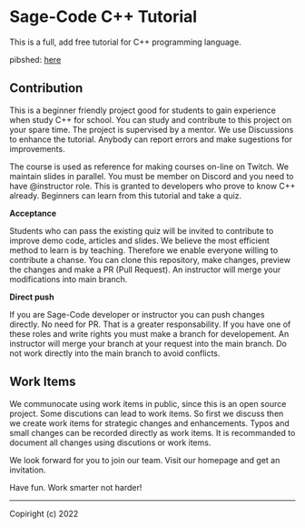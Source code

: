 # Sage-Code C++ Tutorial 

This is a full, add free tutorial for C++ programming language.

pibshed: [here](https://sagecode.pro/cpp)

## Contribution

This is a beginner friendly project good for students to gain experience when study C++ for school. You can study and contribute to this project on your spare time. The project is supervised by a mentor. We use Discussions to enhance the tutorial. Anybody can report errors and make sugestions for improvements.

The course is used as reference for making courses on-line on Twitch. We maintain slides in parallel. You must be member on Discord and you need to have @instructor role. This is granted to developers who prove to know C++ already. Beginners can learn from this tutorial and take a quiz.

**Acceptance**

Students who can pass the existing quiz will be invited to contribute to improve demo code, articles and slides. We believe the most efficient method to learn is by teaching. Therefore we enable everyone willing to contribute a chanse. You can clone this repository, make changes, preview the changes and make a PR (Pull Request). An instructor will merge your modifications into main branch.

**Direct push**

If you are Sage-Code developer or instructor you can push changes directly. No need for PR. That is a greater responsability. If you have one of these roles and write rights you must make a branch for developement. An instructor will merge your branch at your request into the main branch. Do not work directly into the main branch to avoid conflicts.

## Work Items

We communocate using work items in public, since this is an open source project. Some discutions can lead to work items. So first we discuss then we create work items for strategic changes and enhancements. Typos and small changes can be recorded directly as work items. It is recommanded to document all changes using discutions or work items.

We look forward for you to join our team. Visit our homepage and get an invitation.

Have fun. Work smarter not harder!

---
Copiright (c) 2022
